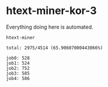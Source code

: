 # htext-miner-kor-3

Everything doing here is automated.

```
htext-miner

total: 2975/4514 (65.90607000443066%)

job0: 528
job1: 524
job2: 752
job3: 585
job4: 586
```